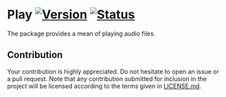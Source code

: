 # Play [![Version][version-img]][version-url] [![Status][status-img]][status-url]

The package provides a mean of playing audio files.

## Contribution

Your contribution is highly appreciated. Do not hesitate to open an issue or a
pull request. Note that any contribution submitted for inclusion in the project
will be licensed according to the terms given in [LICENSE.md](LICENSE.md).

[status-img]: https://travis-ci.org/stainless-steel/play.svg?branch=master
[status-url]: https://travis-ci.org/stainless-steel/play
[version-img]: https://img.shields.io/crates/v/play.svg
[version-url]: https://crates.io/crates/play
